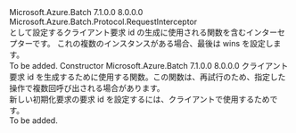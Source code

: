<Type Name="ClientRequestIdProvider" FullName="Microsoft.Azure.Batch.ClientRequestIdProvider">
  <TypeSignature Language="C#" Value="public class ClientRequestIdProvider : Microsoft.Azure.Batch.Protocol.RequestInterceptor" />
  <TypeSignature Language="ILAsm" Value=".class public auto ansi beforefieldinit ClientRequestIdProvider extends Microsoft.Azure.Batch.Protocol.RequestInterceptor" />
  <TypeSignature Language="DocId" Value="T:Microsoft.Azure.Batch.ClientRequestIdProvider" />
  <TypeSignature Language="VB.NET" Value="Public Class ClientRequestIdProvider&#xA;Inherits RequestInterceptor" />
  <TypeSignature Language="F#" Value="type ClientRequestIdProvider = class&#xA;    inherit RequestInterceptor" />
  <AssemblyInfo>
    <AssemblyName>Microsoft.Azure.Batch</AssemblyName>
    <AssemblyVersion>7.1.0.0</AssemblyVersion>
    <AssemblyVersion>8.0.0.0</AssemblyVersion>
  </AssemblyInfo>
  <Base>
    <BaseTypeName>Microsoft.Azure.Batch.Protocol.RequestInterceptor</BaseTypeName>
  </Base>
  <Interfaces />
  <Docs>
    <summary>
            として設定するクライアント要求 id の生成に使用される関数を含むインターセプター<see cref="P:Microsoft.Azure.Batch.Protocol.Models.IOptions.ClientRequestId" />です。
            これの複数のインスタンスがある場合、最後は wins を設定します。
            </summary>
    <remarks>To be added.</remarks>
  </Docs>
  <Members>
    <Member MemberName=".ctor">
      <MemberSignature Language="C#" Value="public ClientRequestIdProvider (Func&lt;Microsoft.Azure.Batch.Protocol.IBatchRequest,Guid&gt; generateClientRequestIdFunc);" />
      <MemberSignature Language="ILAsm" Value=".method public hidebysig specialname rtspecialname instance void .ctor(class System.Func`2&lt;class Microsoft.Azure.Batch.Protocol.IBatchRequest, valuetype System.Guid&gt; generateClientRequestIdFunc) cil managed" />
      <MemberSignature Language="DocId" Value="M:Microsoft.Azure.Batch.ClientRequestIdProvider.#ctor(System.Func{Microsoft.Azure.Batch.Protocol.IBatchRequest,System.Guid})" />
      <MemberSignature Language="VB.NET" Value="Public Sub New (generateClientRequestIdFunc As Func(Of IBatchRequest, Guid))" />
      <MemberSignature Language="F#" Value="new Microsoft.Azure.Batch.ClientRequestIdProvider : Func&lt;Microsoft.Azure.Batch.Protocol.IBatchRequest, Guid&gt; -&gt; Microsoft.Azure.Batch.ClientRequestIdProvider" Usage="new Microsoft.Azure.Batch.ClientRequestIdProvider generateClientRequestIdFunc" />
      <MemberType>Constructor</MemberType>
      <AssemblyInfo>
        <AssemblyName>Microsoft.Azure.Batch</AssemblyName>
        <AssemblyVersion>7.1.0.0</AssemblyVersion>
        <AssemblyVersion>8.0.0.0</AssemblyVersion>
      </AssemblyInfo>
      <Parameters>
        <Parameter Name="generateClientRequestIdFunc" Type="System.Func&lt;Microsoft.Azure.Batch.Protocol.IBatchRequest,System.Guid&gt;" />
      </Parameters>
      <Docs>
        <param name="generateClientRequestIdFunc">
            クライアント要求 id を生成するために使用する関数。この関数は、再試行のため、指定した操作で複数回呼び出される場合があります。
            </param>
        <summary>
            新しい初期化<see cref="T:Microsoft.Azure.Batch.ClientRequestIdProvider" />要求の要求 id を設定するには、クライアントで使用するためです。
            </summary>
        <remarks>To be added.</remarks>
      </Docs>
    </Member>
  </Members>
</Type>